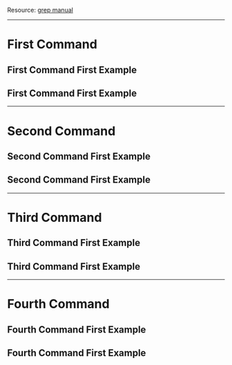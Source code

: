 Resource: [grep manual]([https://www.example.com](https://man7.org/linux/man-pages/man1/grep.1.html))

---
# First Command

## First Command First Example

## First Command First Example

---
# Second Command

## Second Command First Example

## Second Command First Example

---
# Third Command

## Third Command First Example

## Third Command First Example

---
# Fourth Command

## Fourth Command First Example

## Fourth Command First Example
